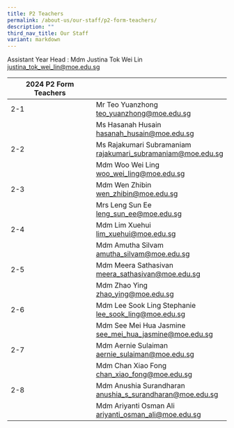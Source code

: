 ```yaml
---
title: P2 Teachers
permalink: /about-us/our-staff/p2-form-teachers/
description: ""
third_nav_title: Our Staff
variant: markdown
---
```

Assistant Year Head : Mdm Justina Tok Wei Lin
<br>
<a href="mailto:justina_tok_wei_lin@moe.edu.sg">justina_tok_wei_lin@moe.edu.sg</a>
<br>

| 2024 P2 Form Teachers | |  
| -------- | -------- |
| 2-1     | Mr Teo Yuanzhong  <br><a href="mailto:teo_yuanzhong@moe.edu.sg">teo_yuanzhong@moe.edu.sg</a>     | |     
|      | Ms Hasanah Husain    <br><a href="mailto:hasanah_husain@moe.edu.sg">hasanah_husain@moe.edu.sg</a>     |     |
| 2-2    | Ms Rajakumari Subramaniam  <br><a href="mailto:rajakumari_subramaniam@moe.edu.sg">rajakumari_subramaniam@moe.edu.sg</a>    |  |
|    | Mdm Woo Wei Ling    <br><a href="mailto:woo_wei_ling@moe.edu.sg">woo_wei_ling@moe.edu.sg</a>     |    |
| 2-3     | Mdm Wen Zhibin    <br> <a href="mailto:wen_zhibin@moe.edu.sg">wen_zhibin@moe.edu.sg</a>  |   |
|      | Mrs Leng Sun Ee    <br><a href="mailto:leng_sun_ee@moe.edu.sg">leng_sun_ee@moe.edu.sg</a>   | |     
|2-4     | Mdm Lim Xuehui   <br> <a href="mailto:lim_xuehui@moe.edu.sg">lim_xuehui@moe.edu.sg</a>  |      |
|     | Mdm Amutha Silvam  <br> <a href="mailto:amutha_silvam@moe.edu.sg">amutha_silvam@moe.edu.sg</a>  |      |
| 2-5    | Mdm Meera Sathasivan <br> <a href="mailto:meera_sathasivan@moe.edu.sg">meera_sathasivan@moe.edu.sg</a> |      |
|     | Mdm Zhao Ying <br> <a href="mailto:zhao_ying@moe.edu.sg">zhao_ying@moe.edu.sg</a>  |      |
|  2-6   | Mdm Lee Sook Ling Stephanie <br><a href="mailto:lee_sook_ling@moe.edu.sg">lee_sook_ling@moe.edu.sg</a> |      |
|    | Mdm See Mei Hua Jasmine  <br><a href="mailto:see_mei_hua_jasmine@moe.edu.sg">see_mei_hua_jasmine@moe.edu.sg</a>  |      |
|  2-7   | Mdm Aernie Sulaiman <br><a href="mailto:aernie_sulaiman@moe.edu.sg">aernie_sulaiman@moe.edu.sg</a>  |      |
|     | Mdm Chan Xiao Fong  <br><a href="mailto:chan_xiao_fong@moe.edu.sg">chan_xiao_fong@moe.edu.sg</a>  |      |
|  2-8   | Mdm Anushia Surandharan <br> <a href="mailto:anushia_s_surandharan@moe.edu.sg">anushia_s_surandharan@moe.edu.sg</a> |      |
|     | Mdm Ariyanti Osman Ali <br> <a href="mailto:ariyanti_osman_ali@moe.edu.sg">ariyanti_osman_ali@moe.edu.sg</a>  |      |